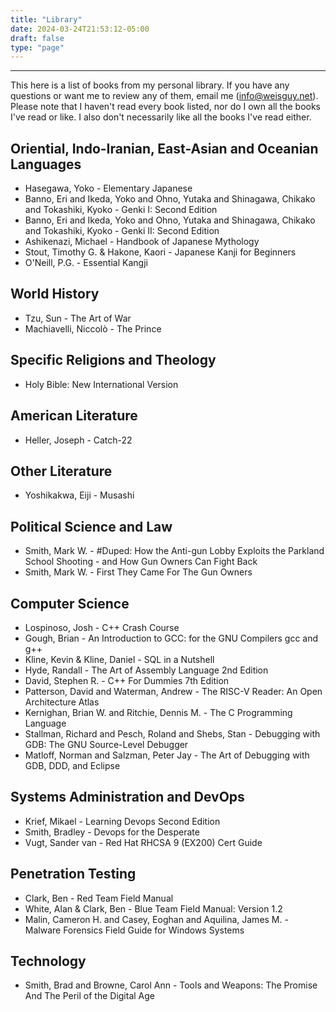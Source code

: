 ```yaml
---
title: "Library"
date: 2024-03-24T21:53:12-05:00
draft: false
type: "page"
---
```


---
This here is a list of books from my personal library. If you have any questions or want me to review any of them, email me (info@weisguy.net). Please note that I haven't read every book listed, nor do I own all the books I've read or like. I also don't necessarily like all the books I've read either. 


## Oriential, Indo-Iranian, East-Asian and Oceanian Languages
- Hasegawa, Yoko - Elementary Japanese
- Banno, Eri and Ikeda, Yoko and Ohno, Yutaka and Shinagawa, Chikako and Tokashiki, Kyoko - Genki I: Second Edition
- Banno, Eri and Ikeda, Yoko and Ohno, Yutaka and Shinagawa, Chikako and Tokashiki, Kyoko - Genki II: Second Edition
- Ashikenazi, Michael - Handbook of Japanese Mythology
- Stout, Timothy G. & Hakone, Kaori - Japanese Kanji for Beginners  
- O'Neill, P.G. - Essential Kangji

## World History
- Tzu, Sun - The Art of War
- Machiavelli, Niccolò - The Prince

## Specific Religions and Theology
- Holy Bible: New International Version

## American Literature
- Heller, Joseph - Catch-22

## Other Literature
- Yoshikakwa, Eiji - Musashi

## Political Science and Law
- Smith, Mark W. - #Duped: How the Anti-gun Lobby Exploits the Parkland School Shooting - and How Gun Owners Can Fight Back
- Smith, Mark W. - First They Came For The Gun Owners

## Computer Science
- Lospinoso, Josh - C++ Crash Course
- Gough, Brian - An Introduction to GCC: for the GNU Compilers gcc and g++
- Kline, Kevin & Kline, Daniel - SQL in a Nutshell
- Hyde, Randall - The Art of Assembly Language 2nd Edition
- David, Stephen R. - C++ For Dummies 7th Edition
- Patterson, David and Waterman, Andrew - The RISC-V Reader: An Open Architecture Atlas
- Kernighan, Brian W. and Ritchie, Dennis M. - The C Programming Language
- Stallman, Richard and Pesch, Roland and Shebs, Stan - Debugging with GDB: The GNU Source-Level Debugger
- Matloff, Norman and Salzman, Peter Jay - The Art of Debugging with GDB, DDD, and Eclipse

## Systems Administration and DevOps
- Krief, Mikael - Learning Devops Second Edition
- Smith, Bradley - Devops for the Desperate
- Vugt, Sander van - Red Hat RHCSA 9 (EX200) Cert Guide

## Penetration Testing
- Clark, Ben - Red Team Field Manual
- White, Alan & Clark, Ben - Blue Team Field Manual: Version 1.2
- Malin, Cameron H. and Casey, Eoghan and Aquilina, James M. - Malware Forensics Field Guide for Windows Systems

## Technology
- Smith, Brad and Browne, Carol Ann - Tools and Weapons: The Promise And The Peril of the Digital Age
